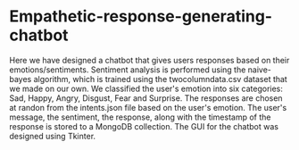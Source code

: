 # Empathetic-response-generating-chatbot
Here we have designed a chatbot that gives users responses based on their emotions/sentiments. Sentiment analysis is performed using the naive-bayes algorithm, which is trained using the twocolumndata.csv dataset that we made on our own. We classified the user's emotion into six categories: Sad, Happy, Angry, Disgust, Fear and Surprise. The responses are chosen at randon from the intents.json file based on the user's emotion. The user's message, the sentiment, the response, along with the timestamp of the response is stored to a MongoDB collection. The GUI for the chatbot was designed using Tkinter.
